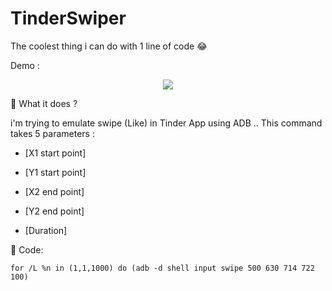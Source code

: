 # TinderSwiper

The coolest thing i can do with 1 line of code 😂 

Demo : 

<div  align="center">
  <a href="https://youtu.be/aevB7K0CAM4"><img src="https://img.youtube.com/vi/aevB7K0CAM4/0.jpg"/></a>
  </div>

📌 What it does ?

i'm trying to emulate swipe (Like) in Tinder App using ADB .. 
This command takes 5 parameters :
* [X1 start point] 

* [Y1 start point] 

* [X2 end point] 

* [Y2 end point] 

* [Duration]

📌 Code: 

```
for /L %n in (1,1,1000) do (adb -d shell input swipe 500 630 714 722 100)
```

